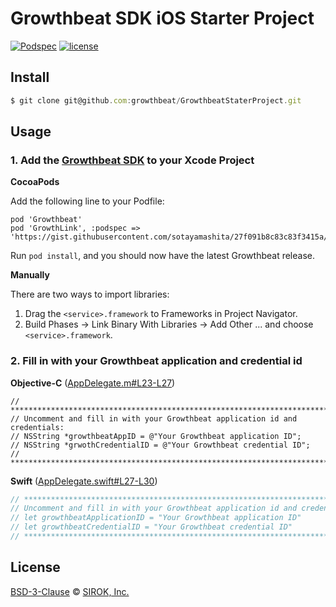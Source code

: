 # Growthbeat SDK iOS Starter Project

[![Podspec][podspec-badge]][podspec-link]
[![license][license-badge]][license-link]


## Install

```javascript
$ git clone git@github.com:growthbeat/GrowthbeatStaterProject.git
```


## Usage

### 1. Add the [Growthbeat SDK](https://github.com/growthbeat/growthbeat-ios) to your Xcode Project

**CocoaPods**

Add the following line to your Podfile:

```
pod 'Growthbeat'
pod 'GrowthLink', :podspec => 'https://gist.githubusercontent.com/sotayamashita/27f091b8c83c83f3415a/raw/12e6f5d9b5361c75f2fc3d42cbcf4704712a02e9/GrowthLink.podspec'
```

Run `pod install`, and you should now have the latest Growthbeat release.

**Manually**

There are two ways to import libraries:

1. Drag the `<service>.framework` to Frameworks in Project Navigator.
2. Build Phases -> Link Binary With Libraries -> Add Other ... and choose `<service>.framework`.


### 2. Fill in with your Growthbeat application and credential id

**Objective-C** ([AppDelegate.m#L23-L27](https://github.com/growthbeat/Growthbeat-SDK-iOS-Starter-Project/blob/master/ios/GrowthbeatStarterProject/GrowthbeatStarterProject/AppDelegate.m#L23-L27))

```objc
// ****************************************************************************
// Uncomment and fill in with your Growthbeat application id and credentials:
// NSString *growthbeatAppID = @"Your Growthbeat application ID";
// NSString *grwothCredentialID = @"Your Growthbeat credential ID";
// ****************************************************************************
```

**Swift** ([AppDelegate.swift#L27-L30](https://github.com/growthbeat/Growthbeat-SDK-iOS-Starter-Project/blob/master/ios/GrowthbeatStarterProject-Swift/GrowthbeatStarterProject/AppDelegate.swift#L27-L31))

```swift
// ****************************************************************************
// Uncomment and fill in with your Growthbeat application id and credential id:
// let growthbeatApplicationID = "Your Growthbeat application ID"
// let growthbeatCredentialID = "Your Growthbeat credential ID"
// ****************************************************************************
```

## License

[BSD-3-Clause][license-link] © [SIROK, Inc.][sirok]


[sirok]: http://sirok.co.jp/

[license-badge]: https://img.shields.io/github/license/sotayamashita/Growthbeat-SDK-iOS-Starter-Project.svg?style=flat-square
[license-link]: https://github.com/growthbeat/Growthbeat-SDK-iOS-Starter-Project/blob/master/LICENSE

[podspec-badge]: https://img.shields.io/cocoapods/v/Growthbeat.svg?style=flat-square
[podspec-link]: https://cocoapods.org/pods/Growthbeat
